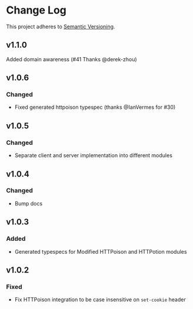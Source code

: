 # Change Log

This project adheres to [Semantic Versioning](http://semver.org/).

## v1.1.0

Added domain awareness (#41 Thanks @derek-zhou)

## v1.0.6

### Changed

- Fixed generated httpoison typespec (thanks @IanVermes for #30)

## v1.0.5

### Changed

- Separate client and server implementation into different modules

## v1.0.4

### Changed

- Bump docs

## v1.0.3

### Added

- Generated typespecs for Modified HTTPoison and HTTPotion modules

## v1.0.2

### Fixed

- Fix HTTPoison integration to be case insensitive on `set-cookie` header
